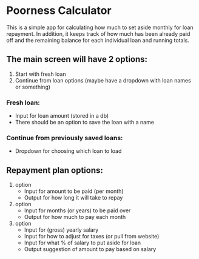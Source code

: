 # Poorness Calculator
This is a simple app for calculating how much to set aside monthly for loan repayment.
In addition, it keeps track of how much has been already paid off 
and the remaining balance for each individual loan and running totals.

## The main screen will have 2 options: 
1. Start with fresh loan 
2. Continue from loan options (maybe have a dropdown with loan names or something)


### Fresh loan:
- Input for loan amount (stored in a db) <br>
- There should be an option to save the loan with a name

### Continue from previously saved loans:
- Dropdown for choosing which loan to load

## Repayment plan options:
1. option
    - Input for amount to be paid (per month)
    - Output for how long it will take to repay
2. option
    - Input for months (or years) to be paid over
    - Output for how much to pay each month
3. option
    - Input for (gross) yearly salary
    - Input for how to adjust for taxes (or pull from website)
    - Input for what % of salary to put aside for loan
    - Output suggestion of amount to pay based on salary
